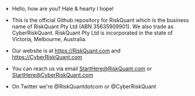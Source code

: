 - Hello, how are you? Hale & hearty I hope!

- This is the official Github repository for RiskQuant which is the business name of RiskQuant Pty Ltd (ABN 35635909901). We also trade as CyberRiskQuant. RiskQuant Pty Ltd is incorporated in the state of Victoria, Melbourne, Australia.

- Our website is at https://RiskQuant.com and https://CyberRiskQuant.com

- You can reach us via email StartHere@RiskQuant.com or StartHere@CyberRiskQuant.com

- On Twitter we're @RiskQuantdotcom or @CyberRiskQuant

<!---
RiskQuantDotCom/RiskQuantDotCom is a ✨ special ✨ repository because its `README.md` (this file) appears on your GitHub profile.
--->

